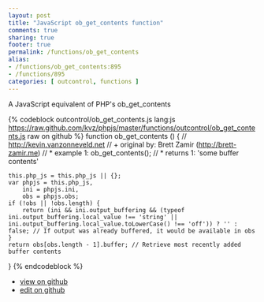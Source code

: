 ```yaml
---
layout: post
title: "JavaScript ob_get_contents function"
comments: true
sharing: true
footer: true
permalink: /functions/ob_get_contents
alias:
- /functions/ob_get_contents:895
- /functions/895
categories: [ outcontrol, functions ]
---
```

A JavaScript equivalent of PHP's ob_get_contents
<!-- more -->
{% codeblock outcontrol/ob_get_contents.js lang:js https://raw.github.com/kvz/phpjs/master/functions/outcontrol/ob_get_contents.js raw on github %}
function ob_get_contents () {
    // http://kevin.vanzonneveld.net
    // +   original by: Brett Zamir (http://brett-zamir.me)
    // *     example 1: ob_get_contents();
    // *     returns 1: 'some buffer contents'

    this.php_js = this.php_js || {};
    var phpjs = this.php_js,
        ini = phpjs.ini,
        obs = phpjs.obs;
    if (!obs || !obs.length) {
        return (ini && ini.output_buffering && (typeof ini.output_buffering.local_value !== 'string' || ini.output_buffering.local_value.toLowerCase() !== 'off')) ? '' : false; // If output was already buffered, it would be available in obs
    }
    return obs[obs.length - 1].buffer; // Retrieve most recently added buffer contents
}
{% endcodeblock %}
<ul>
 <li><a href="https://github.com/kvz/phpjs/blob/master/functions/outcontrol/ob_get_contents.js">view on github</a></li>
 <li><a href="https://github.com/kvz/phpjs/edit/master/functions/outcontrol/ob_get_contents.js">edit on github</a></li>
</ul>
